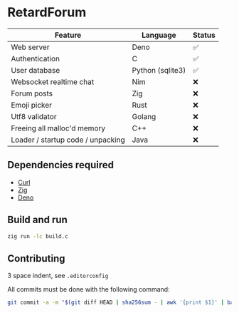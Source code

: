 # RetardForum

| Feature                           | Language         | Status |
| --------------------------------- | ---------------- | ------ |
| Web server                        | Deno             | ✅     |
| Authentication                    | C                | ✅     |
| User database                     | Python (sqlite3) | ✅     |
| Websocket realtime chat           | Nim              | ❌     |
| Forum posts                       | Zig              | ❌     |
| Emoji picker                      | Rust             | ❌     |
| Utf8 validator                    | Golang           | ❌     |
| Freeing all malloc'd memory       | C++              | ❌     |
| Loader / startup code / unpacking | Java             | ❌     |

## Dependencies required

- [Curl](https://curl.se/)
- [Zig](https://ziglang.org/)
- [Deno](https://deno.land/)

## Build and run

```sh
zig run -lc build.c
```

## Contributing

3 space indent, see `.editorconfig`

All commits must be done with the following command:

```sh
git commit -a -m "$(git diff HEAD | sha256sum - | awk '{print $1}' | base64 -w 0)"
```
